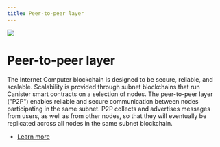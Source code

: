 ```yaml
---
title: Peer-to-peer layer
---
```


![](/img/how-it-works/peer-to-peer-p2p.600x300.jpg)

# Peer-to-peer layer

The Internet Computer blockchain is designed to be secure, reliable, and scalable. Scalability is provided through subnet blockchains that run Canister smart contracts on a selection of nodes. The peer-to-peer layer ("P2P") enables reliable and secure communication between nodes participating in the same subnet. P2P collects and advertises messages from users, as well as from other nodes, so that they will eventually be replicated across all nodes in the same subnet blockchain.

- [Learn more](/how-it-works/peer-to-peer-p2p/)
